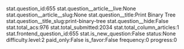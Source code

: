 stat.question_id:655
stat.question__article__live:None
stat.question__article__slug:None
stat.question__title:Print Binary Tree
stat.question__title_slug:print-binary-tree
stat.question__hide:False
stat.total_acs:976
stat.total_submitted:2034
stat.total_column_articles:1
stat.frontend_question_id:655
stat.is_new_question:False
status:None
difficulty.level:2
paid_only:False
is_favor:False
frequency:0
progress:0
